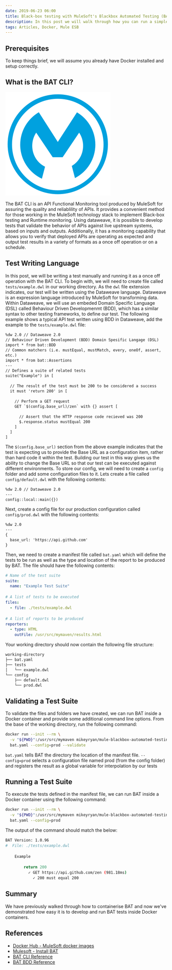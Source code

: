 ```yaml
---
date: 2019-06-23 06:00
title: Black-box testing with MuleSoft's Blackbox Automated Testing (BAT) CLI
description: In this post we will walk through how you can run a simple test using the BAT CLI inside of a Docker container.
tags: Articles, Docker, Mule ESB
---
```


## Prerequisites
To keep things brief, we will assume you already have Docker installed and setup correctly.

## What is the BAT CLI?

![MuleSoft logo](/images/posts/mulesoft-logo.svg)

The BAT CLI is an API Functional Monitoring tool produced by MuleSoft for assuring the quality and reliablility of APIs. It provides a convenient method for those working in the MuleSoft technology stack to implement Black-box testing and Runtime monitoring. Using dataweave, it is possible to develop tests that validate the behavior of APIs against live upstream systems, based on inputs and outputs. Additionally, it has a monitoring capability that allows you to verify that deployed APIs are operating as expected and output test results in a variety of formats as a once off operation or on a schedule.

## Test Writing Language

In this post, we will be writing a test manually and running it as a once off operation with the BAT CLI. To begin with, we will need to create file called `tests/example.dwl` in our working directory. As the `dwl` file extension indicates, our test will be written using the Dataweave language. Dataweave is an expression language introduced by MuleSoft for transforming data. Within Dataweave, we will use an embeded Domain Specific Language (DSL) called Behaviour Driven Developmenmt (BDD), which has a similar syntax to other testing frameworks, to define our test. The following example shows a typical API test written using BDD in Dataweave, add the example to the `tests/example.dwl` file:
```plaintext
%dw 2.0 // Dataweave 2.0
// Behaviour Driven Development (BDD) Domain Spesific Langage (DSL)
import * from bat::BDD 
// Common matchers (i.e. mustEqual, mustMatch, every, oneOf, assert, etc.)
import * from bat::Assertions
---
// Defines a suite of related tests
suite("Example") in [

  // The result of the test must be 200 to be considered a success
  it must 'return 200' in [

    // Perform a GET request
    GET `$(config.base_url)/zen` with {} assert [
      
      // Assert that the HTTP response code recieved was 200
      $.response.status mustEqual 200
    ] 
  ]
]
```

The `$(config.base_url)` section from the above example indicates that the test is expecting us to provide the Base URL as a configuration item, rather than hard code it within the test. Building our test in this way gives us the ability to change the Base URL so that our test can be executed against different environments. To store our config, we will need to create a `config` folder and add some configuration files to it. Lets create a file called `config/default.dwl` with the following contents:
```plaintext
%dw 2.0 // Dataweave 2.0
---
config::local::main({})
```

Next, create a config file for our production configuration called `config/prod.dwl` with the following contents:
```plaintext
%dw 2.0
---
{
  base_url: 'https://api.github.com'
}
```

Then, we need to create a manifest file called `bat.yaml` which will define the tests to be run as well as the type and location of the report to be produced by BAT. The file should have the following contents:
```yaml
# Name of the test suite
suite:
  name: "Example Test Suite"

# A list of tests to be executed
files:
  - file: ./tests/example.dwl

# A list of reports to be produced
reporters:
  - type: HTML
    outFile: /usr/src/mymaven/results.html
```

Your working directory should now contain the following file structure:
```plaintext
working-directory
├── bat.yaml
├── tests
│   └── example.dwl
└── config
    ├── default.dwl
    └── prod.dwl
```

## Validating a Test Suite
To validate the files and folders we have created, we can run BAT inside a Docker container and provide some additional command line options. From the base of the working directory, run the following command:
```bash
docker run --init --rm \
  -v "${PWD}":/usr/src/mymaven mikeyryan/mule-blackbox-automated-testing:latest \
  bat.yaml --config=prod --validate
```

  `bat.yaml` tells BAT the directory the location of the manifest file.
  `--config=prod` selects a configuration file named prod (from the config folder) and registers the result as a global variable for interpolation by our tests

## Running a Test Suite
To execute the tests defined in the manifest file, we can run BAT inside a Docker container using the following command:
```bash
docker run --init --rm \
  -v "${PWD}":/usr/src/mymaven mikeyryan/mule-blackbox-automated-testing:latest \
  bat.yaml --config=prod
```

The output of the command should match the below:
```bash
BAT Version: 1.0.96
#  File: ./tests/example.dwl
    
    Example
        
        return 200
          ✓ GET https://api.github.com/zen (981.18ms)
            ✓ 200 must equal 200
```

## Summary
We have previously walked through how to containerise BAT and now we've demonstrated how easy it is to develop and run BAT tests inside Docker containers.

## References
- [Docker Hub - MuleSoft docker images][1]
- [Mulesoft - Install BAT][2]
- [BAT CLI Reference][3]
- [BAT BDD Reference][4]

[1]: https://hub.docker.com/r/mikeyryan/mule-blackbox-automated-testing "mikeyryan/mule-blackbox-automated-testing"
[2]: https://docs.mulesoft.com/api-functional-monitoring/bat-install-task "BAT Installation"
[3]: https://docs.mulesoft.com/api-functional-monitoring/bat-command-reference "BAT CLI Reference"
[4]: https://docs.mulesoft.com/api-functional-monitoring/bat-bdd-reference "BAT BDD Reference"